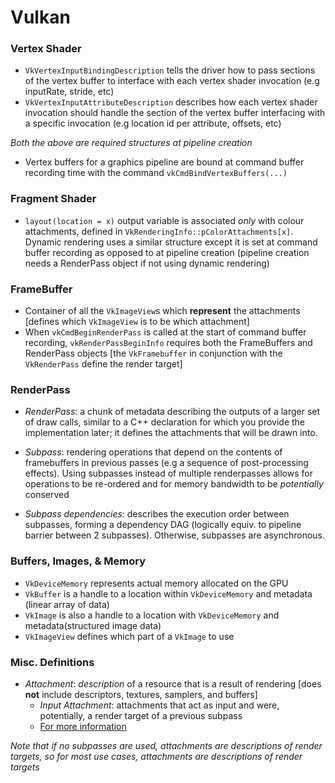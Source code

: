 # Vulkan
### Vertex Shader
  - `VkVertexInputBindingDescription` tells the driver how to pass sections of the vertex buffer to interface with each vertex shader invocation (e.g inputRate, stride, etc)
  - `VkVertexInputAttributeDescription` describes how each vertex shader invocation should handle the section of the vertex buffer interfacing with a specific invocation (e.g location id per attribute, offsets, etc)
    
*Both the above are required structures at pipeline creation*
  - Vertex buffers for a graphics pipeline are bound at command buffer recording time with the command `vkCmdBindVertexBuffers(...)`

### Fragment Shader
  - `layout(location = x)` output variable is associated *only* with colour attachments, defined in `VkRenderingInfo::pColorAttachments[x]`. Dynamic rendering uses a similar structure except it is set at command buffer recording as opposed to at pipeline creation (pipeline creation needs a RenderPass object if not using dynamic rendering)

### FrameBuffer
  - Container of all the `VkImageView`s which **represent** the attachments [defines which `VkImageView` is to be which attachment]
  - When `vkCmdBeginRenderPass` is called at the start of command buffer recording, `vkRenderPassBeginInfo` requires both the FrameBuffers and RenderPass objects [the `VkFramebuffer` in conjunction with the `VkRenderPass` define the render target]

### RenderPass
 - *RenderPass*: a chunk of metadata describing the outputs of a larger set of draw calls, similar to a C++ declaration for which you provide the implementation later; it defines the attachments that will be drawn into.

  - *Subpass*: rendering operations that depend on the contents of framebuffers in previous passes (e.g a sequence of post-processing effects). Using subpasses instead of multiple renderpasses allows for operations to be re-ordered and for memory bandwidth to be *potentially* conserved

  - *Subpass dependencies*: describes the execution order between subpasses, forming a dependency DAG (logically equiv. to pipeline barrier between 2 subpasses). Otherwise, subpasses are asynchronous.

### Buffers, Images, & Memory
 - `VkDeviceMemory` represents actual memory allocated on the GPU
 - `VkBuffer` is a handle to a location within `VkDeviceMemory` and metadata (linear array of data)
 - `VkImage` is also a handle to a location with `VkDeviceMemory` and metadata(structured image data)
 - `VkImageView` defines which part of a `VkImage` to use

### Misc. Definitions
  - *Attachment*: *description* of a resource that is a result of rendering [does **not** include descriptors, textures, samplers, and buffers]
      - *Input Attachment*: attachments that act as input and were, potentially, a render target of a previous subpass
      - [For more information]( https://stackoverflow.com/questions/46384007/what-is-the-meaning-of-attachment-when-speaking-about-the-vulkan-api)
        
*Note that if no subpasses are used, attachments are descriptions of render targets, so for most use cases, attachments are descriptions of render targets*



